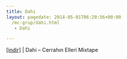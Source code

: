 ```yaml
---
title: Dahi
layout: pagedate: 2014-05-01T06:20:56+00:00
  /mc-grup/dahi.html
   - Dahi

---
```

<a href="https://cloud.mail.ru/public/7299df4856bc/Dahi%20-%20Cerrah%C4%B1n%20Elleri%20Mixtape" target="_blank">[indir]</a> | Dahi &#8211; Cerrahın Elleri Mixtape